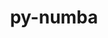 ---
title: "py-numba"
layout: cache
categories: [package, develop-2023-12-17]
meta: {"versions": ["0.58.1"], "compilers": ["gcc@=11.3.0"], "oss": ["ubuntu22.04"], "platforms": ["linux"], "targets": ["x86_64_v3"], "stacks": ["ml-linux-x86_64-cpu", "ml-linux-x86_64-cuda", "ml-linux-x86_64-rocm", "root"], "num_specs": 3, "num_specs_by_stack": {"root": 3, "ml-linux-x86_64-cpu": 1, "ml-linux-x86_64-rocm": 1, "ml-linux-x86_64-cuda": 1}}
spec_details: [{"hash": "qqpugxiaikemztq57bymoxgpn7ggkruy", "compiler": "gcc@=11.3.0", "versions": ["0.58.1"], "os": "ubuntu22.04", "platform": "linux", "target": "x86_64_v3", "variants": ["build_system=python_pip"], "stacks": ["root", "ml-linux-x86_64-cpu"], "size": "-", "tarball": "https://binaries.spack.io/develop-2023-12-17/build_cache/linux-ubuntu22.04-x86_64_v3/gcc-11.3.0/py-numba-0.58.1/linux-ubuntu22.04-x86_64_v3-gcc-11.3.0-py-numba-0.58.1-qqpugxiaikemztq57bymoxgpn7ggkruy.spack"}, {"hash": "vf2iu3b3xcoqf23avlnpdsfgeab7mp5w", "compiler": "gcc@=11.3.0", "versions": ["0.58.1"], "os": "ubuntu22.04", "platform": "linux", "target": "x86_64_v3", "variants": ["build_system=python_pip"], "stacks": ["ml-linux-x86_64-rocm", "root"], "size": "-", "tarball": "https://binaries.spack.io/develop-2023-12-17/build_cache/linux-ubuntu22.04-x86_64_v3/gcc-11.3.0/py-numba-0.58.1/linux-ubuntu22.04-x86_64_v3-gcc-11.3.0-py-numba-0.58.1-vf2iu3b3xcoqf23avlnpdsfgeab7mp5w.spack"}, {"hash": "kwrdrurrydrruu63cx6vnk3wkax5e4eb", "compiler": "gcc@=11.3.0", "versions": ["0.58.1"], "os": "ubuntu22.04", "platform": "linux", "target": "x86_64_v3", "variants": ["build_system=python_pip"], "stacks": ["ml-linux-x86_64-cuda", "root"], "size": "-", "tarball": "https://binaries.spack.io/develop-2023-12-17/build_cache/linux-ubuntu22.04-x86_64_v3/gcc-11.3.0/py-numba-0.58.1/linux-ubuntu22.04-x86_64_v3-gcc-11.3.0-py-numba-0.58.1-kwrdrurrydrruu63cx6vnk3wkax5e4eb.spack"}]
---